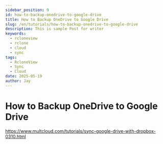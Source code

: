 ```yaml
---
sidebar_position: 9
id: how-to-backup-onedrive-to-google-drive
title: How to Backup OneDrive to Google Drive
slug: /en/tutorials/how-to-backup-onedrive-to-google-drive
description: This is sample Post for writer
keywords:
  - rcloneview
  - rclone
  - cloud
  - sync
tags:
  - RcloneView
  - Sync
  - Cloud
date: 2025-05-19
author: Jay
---
```

# How to Backup OneDrive to Google Drive

https://www.multcloud.com/tutorials/sync-google-drive-with-dropbox-0310.html